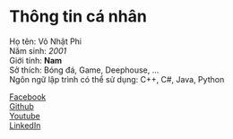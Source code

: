 # Thông tin cá nhân
Họ tên: Võ Nhật Phi
<br> Năm sinh: _2001_
<br> Giới tính: **Nam**
<br> Sở thích: Bóng đá, Game, Deephouse, ...
<br> Ngôn ngữ lập trình có thể sử dụng: C++, C#, Java, Python

[Facebook](https://www.facebook.com/fi.fine.21/) <br>
[Github](https://github.com/newtc22222) <br>
[Youtube](https://www.youtube.com/channel/UCLfFRTihY2az3rYCe9R0UDA) <br>
[LinkedIn](https://www.linkedin.com/in/f1-fine-5005a821b/) <br>
